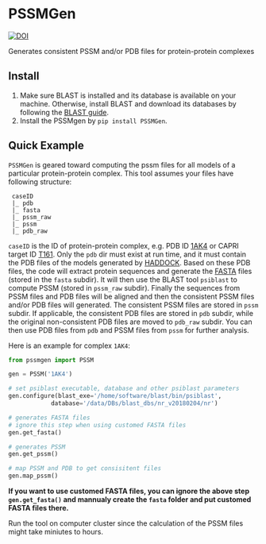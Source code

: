 # PSSMGen

[![DOI](https://zenodo.org/badge/DOI/10.5281/zenodo.3635712.svg)](https://doi.org/10.5281/zenodo.3635712)

Generates consistent PSSM and/or PDB files for protein-protein complexes

## Install

1. Make sure BLAST is installed and its database is available on your machine. Otherwise, install BLAST and download its databases by following the [BLAST guide](https://blast.ncbi.nlm.nih.gov/Blast.cgi?CMD=Web&PAGE_TYPE=BlastDocs&DOC_TYPE=Download).
2. Install the PSSMgen by `pip install PSSMGen`.

## Quick Example
`PSSMGen` is geared toward computing the pssm files for all models of a particular protein-protein complex. This tool assumes your files have following structure:

```
 caseID
 |_ pdb
 |_ fasta
 |_ pssm_raw
 |_ pssm
 |_ pdb_raw
```

`caseID` is the ID of protein-protein complex, e.g. PDB ID [1AK4](https://www.rcsb.org/structure/1ak4) or CAPRI target ID [T161](https://www.ebi.ac.uk/pdbe/complex-pred/capri/round/48/). Only the `pdb` dir must exist at run time, and it must contain the PDB files of the models generated by [HADDOCK](http://www.bonvinlab.org/software/haddock2.2/). Based on these PDB files, the code will extract protein sequences and generate the [FASTA](https://en.wikipedia.org/wiki/FASTA_format) files (stored in the `fasta` subdir). It will then use the BLAST tool `psiblast` to compute PSSM (stored in `pssm_raw` subdir). Finally the sequences from PSSM files and PDB files will be aligned and then the consistent PSSM files and/or PDB files will generated. The consistent PSSM files are stored in `pssm` subdir. If applicable, the consistent PDB files are stored in `pdb` subdir, while the original non-consistent PDB files are moved to `pdb_raw` subdir. You can then use PDB files from `pdb` and PSSM files from `pssm` for further analysis.

Here is an example for complex `1AK4`:

```python
from pssmgen import PSSM

gen = PSSM('1AK4')

# set psiblast executable, database and other psiblast parameters
gen.configure(blast_exe='/home/software/blast/bin/psiblast',
            database='/data/DBs/blast_dbs/nr_v20180204/nr')

# generates FASTA files
# ignore this step when using customed FASTA files
gen.get_fasta()

# generates PSSM
gen.get_pssm()

# map PSSM and PDB to get consisitent files
gen.map_pssm()
```

**If you want to use customed FASTA files, you can ignore the above step `gen.get_fasta()` and mannualy create the `fasta` folder and put customed FASTA files there.**

Run the tool on computer cluster since the calculation of the PSSM files might take miniutes to hours.
